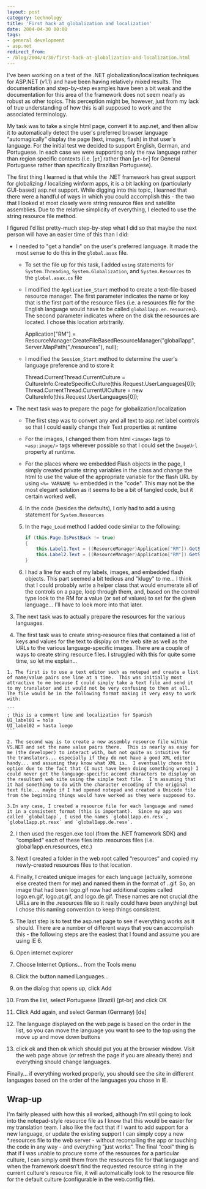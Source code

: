 ```yaml
---
layout: post
category: technology
title: 'First hack at globalization and localization'
date: 2004-04-30 00:00
tags:
- general development
- asp.net
redirect_from:
- /blog/2004/4/30/first-hack-at-globalization-and-localization.html
---
```

I've been working on a test of the .NET globalization/localization techniques for ASP.NET (v1.1) and have been having relatively mixed results.  The documentation and step-by-step examples have been a bit weak and the documentation for this area of the framework does not seem nearly as robust as other topics. This perception might be, however, just from my lack of true understanding of how this is all supposed to work and the associated terminology.

My task was to take a single html page, convert it to asp.net, and then allow it to automatically detect the user's preferred browser language “automagically” display the page (text, images, flash) in that user's language.  For the initial test we decided to support English, German, and Portuguese.  In each case we were supporting only the raw language rather than region specific contexts (i.e. [`pt`] rather than [`pt-br`] for General Portuguese rather than specifically Brazilian Portuguese).

The first thing I learned is that while the .NET framework has great support for globalizing / localizing winform apps, it is a bit lacking on (particularly GUI-based) asp.net support.  While digging into this topic, I learned that there were a handful of ways in which you could accomplish this - the two that I looked at most closely were string resource files and satellite assemblies.  Due to the relative simplicity of everything, I elected to use the string resource file method.

I figured I'd list pretty-much step-by-step what I did so that maybe the next person will have an easier time of this than I did:

- I needed to "get a handle" on the user's preferred language.  It
  made the most sense to do this in the `global.asax` file.

  - To set the file up for this task, I added `using` statements for
  `System.Threading`, `System.Globalization`, and `System.Resources`
  to the `global.asax.cs` file

  - I modified the `Application_Start` method to create a
  text-file-based resource manager. The first parameter indicates the
  name or key that is the first part of the resource files (i.e. a
  resources file for the English language would have to be called
  `global1app.en.resources`).  The second parameter indicates where
  on the disk the resources are located.  I chose this location
  arbitrarily.


      Application["RM"] = ResourceManager.CreateFileBasedResourceManager("global1app", Server.MapPath("./resources"), null);


  - I modified the `Session_Start` method to determine the user's
  language preference and to store it


      Thread.CurrentThread.CurrentCulture = CultureInfo.CreateSpecificCulture(this.Request.UserLanguages[0]);
      Thread.CurrentThread.CurrentUICulture = new CultureInfo(this.Request.UserLanguages[0]);


- The next task was to prepare the page for globalization/localization

  - The first step was to convert any and all text to asp.net label
  controls so that I could easily change their Text properties at
  runtime

  - For the images, I changed them from html `<image>` tags to
  `<asp:image/>` tags wherever possible so that I could set the
  `ImageUrl` property at runtime.

  - For the places where we embedded Flash objects in the page, I
  simply created private string variables in the class and change the
  html to use the value of the appropriate variable for the flash URL
  by using `<%= VARNAME %>` embedded in the "code".  This may not be
  the most elegant solution as it seems to be a bit of tangled code,
  but it certain worked well.

  4. In the code (besides the defaults), I only had to add a using statement for `System.Resources`

  5. In the `Page_Load` method I added code similar to the following:

      ```csharp
      if (this.Page.IsPostBack != true)
      {
          this.Label1.Text = ((ResourceManager)Application["RM"]).GetString("UI_label01");
          this.Label2.Text = ((ResourceManager)Application["RM"]).GetString("UI_label02");
      }
      ```

  6. I had a line for each of my labels, images, and embedded flash objects.  This part seemed a bit tedious and "klugy" to me... I think that I could probably write a helper class that would enumerate all of the controls on a page, loop through them, and, based on the control type look to the RM for a value (or set of values) to set for the given language... I'll have to look more into that later.

3. The next task was to actually prepare the resources for the various languages.

  1. The first task was to create string-resource files that contained a list of keys and values for the text to display on the web site as well as the URLs to the various language-specific images. There are a couple of ways to create string resource files.  I struggled with this for quite some time, so let me explain...  

    1. The first is to use a text editor such as notepad and create a list of name/value pairs one line at a time.  This was initially most attractive to me because I could simply take a text file and send it to my translator and it would not be very confusing to them at all.  The file would be in the following format making it very easy to work with:

    ```
    ; this is a comment line and localization for Spanish
    UI_label01 = hola
    UI_label02 = hasta luego
    ```

    2. The second way is to create a new assembly resource file within VS.NET and set the name value pairs there.  This is nearly as easy for me (the developer) to interact with, but not quite as intuitive for the translators... especially if they do not have a good XML editor handy... and assuming they know what XML is.  I eventually chose this option due to the fact that (I must have been doing something wrong) I could never get the language-specific accent characters to display on the resultant web site using the simple text file.  I'm assuming that it had something to do with the character encoding of the original text file... maybe if I had opened notepad and created a Unicode file from the beginning things would have worked as they were supposed to.

    3.In any case, I created a resource file for each language and named it in a consistent format (this is important).  Since my app was called `global1app`, I used the names `global1app.en.resx`, `global1app.pt.resx` and `global1app.de.resx`.

  2. I then used the resgen.exe tool (from the .NET framework SDK) and “compiled“ each of these files into .resources files (i.e. global1app.en.resources, etc.)

  3. Next I created a folder in the web root called “resources“ and copied my newly-created resources files to that location.

  4. Finally, I created unique images for each language (actually, someone else created them for me) and named them in the format of <image>.<culture>.gif.  So, an image that had been logo.gif now had additional copies called logo.en.gif, logo.pt.gif, and logo.de.gif.  These names are not crucial (the URLs are in the .resources file so it really could have been anything) but I chose this naming convention to keep things consistent.

4. The last step is to test the asp.net page to see if everything works as it should.  There are a number of different ways that you can accomplish this - the following steps are the easiest that I found and assume you are using IE 6.

  1. Open internet explorer

  2. Choose Internet Options… from the Tools menu

  3. Click the button named Languages…

  4. on the dialog that opens up, click Add

  5. From the list, select Portuguese (Brazil) [pt-br] and click OK

  6. Click Add again, and select German (Germany) [de]

  7. The language displayed on the web page is based on the order in the list, so you can move the language you want to see to the top using the move up and move down buttons

  8. click ok and then ok which should put you at the browser window.
Visit the web page above (or refresh the page if you are already there) and everything should change languages.


Finally... if everything worked properly, you should see the site in different languages based on the order of the languages you chose in IE.

## Wrap-up
I'm fairly pleased with how this all worked, although I'm still going to look into the notepad-style resource file as I know that this would be easier for my translation team.  I also like the fact that if I want to add support for a new language, or update the existing support I can simply copy a new *.resources file to the web server - without recompiling the app or touching the code in any way - and everything “just works“.  The final “cool“ thing is that if I was unable to procure some of the resources for a particular culture, I can simply omit them from the resources file for that language and when the framework doesn't find the requested resource string in the current culture's resource file, it will automatically look to the resource file for the default culture (configurable in the web.config file).
